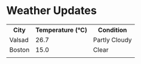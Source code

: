 # Weather Updates

<!-- WEATHER-UPDATE-START -->
<table><tr><th>City</th><th>Temperature (°C)</th><th>Condition</th></tr><tr><td>Valsad</td><td>26.7</td><td>Partly Cloudy</td></tr><tr><td>Boston</td><td>15.0</td><td>Clear</td></tr><tr><td></td><td></td><td></td></tr></table>
<!-- WEATHER-UPDATE-END -->
